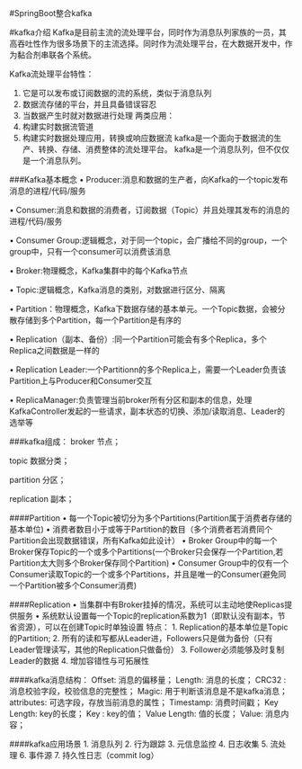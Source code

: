 #SpringBoot整合kafka

#kafka介绍
Kafka是目前主流的流处理平台，同时作为消息队列家族的一员，其高吞吐性作为很多场景下的主流选择。同时作为流处理平台，在大数据开发中，作为黏合剂串联各个系统。

Kafka流处理平台特性：
1.	它是可以发布或订阅数据的流的系统，类似于消息队列
2.	数据流存储的平台，并且具备错误容忍
3.	当数据产生时就对数据进行处理
两类应用：
1.	构建实时数据流管道
2.	构建实时数据处理应用，转换或响应数据流
kafka是一个面向于数据流的生产、转换、存储、消费整体的流处理平台。
kafka是一个消息队列，但不仅仅是一个消息队列。

###Kafka基本概念
•	Producer:消息和数据的生产者，向Kafka的一个topic发布消息的进程/代码/服务

•	Consumer:消息和数据的消费者，订阅数据（Topic）并且处理其发布的消息的进程/代码/服务

•	Consumer Group:逻辑概念，对于同一个topic，会广播给不同的group，一个group中，只有一个consumer可以消费该消息

•	Broker:物理概念，Kafka集群中的每个Kafka节点

•	Topic:逻辑概念，Kafka消息的类别，对数据进行区分、隔离

•	Partition：物理概念，Kafka下数据存储的基本单元。一个Topic数据，会被分散存储到多个Partition，每一个Partition是有序的

•	Replication（副本、备份）:同一个Partition可能会有多个Replica，多个Replica之间数据是一样的

•	Replication Leader:一个Partitionn的多个Replica上，需要一个Leader负责该Partition上与Producer和Consumer交互

•	ReplicaManager:负责管理当前broker所有分区和副本的信息，处理KafkaController发起的一些请求，副本状态的切换、添加/读取消息、Leader的选举等

###kafka组成：
broker 节点；

topic 数据分类；

partition 分区；

replication 副本；

####Partition
    •	每一个Topic被切分为多个Partitions(Partition属于消费者存储的基本单位)
    •	消费者数目小于或等于Partition的数目（多个消费者若消费同个Partition会出现数据错误，所有Kafka如此设计）
    •	Broker Group中的每一个Broker保存Topic的一个或多个Partitions(一个Broker只会保存一个Partition,若Partition太大则多个Broker保存同个Partition)
    •	Consumer Group中的仅有一个Consumer读取Topic的一个或多个Partitions，并且是唯一的Consumer(避免同一个Partition被多个Consumer消费)


####Replication
    •	当集群中有Broker挂掉的情况，系统可以主动地使Replicas提供服务
    •	系统默认设置每一个Topic的replication系数为1（即默认没有副本，节省资源），可以在创建Topic时单独设置
    特点：
    1.	Replication的基本单位是Topic的Partition;
    2.	所有的读和写都从Leader进，Followers只是做为备份（只有Leader管理读写，其他的Replication只做备份）
    3.	Follower必须能够及时复制Leader的数据
    4.	增加容错性与可拓展性

####kafka消息结构：
    Offset: 消息的偏移量；
    Length: 消息的长度；
    CRC32 : 消息校验字段，校验信息的完整性；
    Magic:  用于判断该消息是不是kafka消息；
    attributes: 可选字段，存放当前消息的属性；
    Timestamp:  消费时间戳；
    Key Length: key的长度；
    Key : key的值；
    Value Length: 值的长度；
    Value: 消息内容；

####kafka应用场景
    1.	消息队列
    2.	行为跟踪
    3.	元信息监控
    4.	日志收集
    5.	流处理
    6.	事件源
    7.	持久性日志（commit log）

